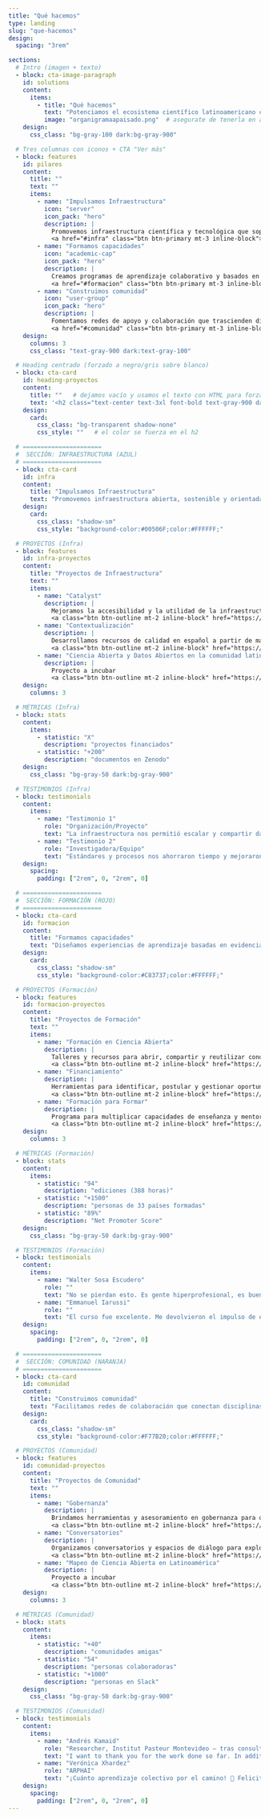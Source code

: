 ```yaml
---
title: "Qué hacemos"
type: landing
slug: "que-hacemos"
design:
  spacing: "3rem"

sections:
  # Intro (imagen + texto)
  - block: cta-image-paragraph
    id: solutions
    content:
      items:
        - title: "Qué hacemos"
          text: "Potenciamos el ecosistema científico latinoamericano con infraestructura, formación y comunidad."
          image: "organigramaapaisado.png"  # asegurate de tenerla en assets/media/
    design:
      css_class: "bg-gray-100 dark:bg-gray-900"

  # Tres columnas con iconos + CTA "Ver más"
  - block: features
    id: pilares
    content:
      title: ""
      text: ""
      items:
        - name: "Impulsamos Infraestructura"
          icon: "server"
          icon_pack: "hero"
          description: |
            Promovemos infraestructura científica y tecnológica que soporta la producción, gestión y reutilización de conocimiento.  
            <a href="#infra" class="btn btn-primary mt-3 inline-block">Ver más</a>
        - name: "Formamos capacidades"
          icon: "academic-cap"
          icon_pack: "hero"
          description: |
            Creamos programas de aprendizaje colaborativo y basados en evidencia, que convierten conocimientos en acción, impulsando una investigación más abierta, eficiente y sostenible.  
            <a href="#formacion" class="btn btn-primary mt-3 inline-block">Ver más</a>
        - name: "Construimos comunidad"
          icon: "user-group"
          icon_pack: "hero"
          description: |
            Fomentamos redes de apoyo y colaboración que trascienden disciplinas, instituciones y países, para crecer y potenciar la ciencia desde América Latina hacia el mundo.  
            <a href="#comunidad" class="btn btn-primary mt-3 inline-block">Ver más</a>
    design:
      columns: 3
      css_class: "text-gray-900 dark:text-gray-100"

  # Heading centrado (forzado a negro/gris sobre blanco)
  - block: cta-card
    id: heading-proyectos
    content:
      title: ""   # dejamos vacío y usamos el texto con HTML para forzar color
      text: '<h2 class="text-center text-3xl font-bold text-gray-900 dark:text-gray-100">Conocé nuestros proyectos</h2>'
    design:
      card:
        css_class: "bg-transparent shadow-none"
        css_style: ""   # el color se fuerza en el h2

  # ======================
  #  SECCIÓN: INFRAESTRUCTURA (AZUL)
  # ======================
  - block: cta-card
    id: infra
    content:
      title: "Impulsamos Infraestructura"
      text: "Promovemos infraestructura abierta, sostenible y orientada al reuso, para acelerar la producción y circulación del conocimiento."
    design:
      card:
        css_class: "shadow-sm"
        css_style: "background-color:#00506F;color:#FFFFFF;"

  # PROYECTOS (Infra)
  - block: features
    id: infra-proyectos
    content:
      title: "Proyectos de Infraestructura"
      text: ""
      items:
        - name: "Catalyst"
          description: |
            Mejoramos la accesibilidad y la utilidad de la infraestructura en la nube para comunidades globales.
            <a class="btn btn-outline mt-2 inline-block" href="https://julianbuede.github.io/blog/second-brain/">Ver más</a>
        - name: "Contextualización"
          description: |
            Desarrollamos recursos de calidad en español a partir de material originalmente publicado en otro idioma.
            <a class="btn btn-outline mt-2 inline-block" href="https://julianbuede.github.io/blog/second-brain/">Ver más</a>
        - name: "Ciencia Abierta y Datos Abiertos en la comunidad latinoamericana de bioimagen"
          description: |
            Proyecto a incubar
            <a class="btn btn-outline mt-2 inline-block" href="https://julianbuede.github.io/blog/second-brain/">Ver más</a>
    design:
      columns: 3

  # MÉTRICAS (Infra)
  - block: stats
    content:
      items:
        - statistic: "X"
          description: "proyectos financiados"
        - statistic: "+200"
          description: "documentos en Zenodo"
    design:
      css_class: "bg-gray-50 dark:bg-gray-900"

  # TESTIMONIOS (Infra)
  - block: testimonials
    content:
      items:
        - name: "Testimonio 1"
          role: "Organización/Proyecto"
          text: "La infraestructura nos permitió escalar y compartir datos de forma abierta."
        - name: "Testimonio 2"
          role: "Investigadora/Equipo"
          text: "Estándares y procesos nos ahorraron tiempo y mejoraron la calidad."
    design:
      spacing:
        padding: ["2rem", 0, "2rem", 0]

  # ======================
  #  SECCIÓN: FORMACIÓN (ROJO)
  # ======================
  - block: cta-card
    id: formacion
    content:
      title: "Formamos capacidades"
      text: "Diseñamos experiencias de aprendizaje basadas en evidencia, centradas en la práctica y con foco en el impacto."
    design:
      card:
        css_class: "shadow-sm"
        css_style: "background-color:#C83737;color:#FFFFFF;"

  # PROYECTOS (Formación)
  - block: features
    id: formacion-proyectos
    content:
      title: "Proyectos de Formación"
      text: ""
      items:
        - name: "Formación en Ciencia Abierta"
          description: |
            Talleres y recursos para abrir, compartir y reutilizar conocimiento.
            <a class="btn btn-outline mt-2 inline-block" href="https://julianbuede.github.io/blog/second-brain/">Ver más</a>
        - name: "Financiamiento"
          description: |
            Herramientas para identificar, postular y gestionar oportunidades.
            <a class="btn btn-outline mt-2 inline-block" href="https://julianbuede.github.io/blog/second-brain/">Ver más</a>
        - name: "Formación para Formar"
          description: |
            Programa para multiplicar capacidades de enseñanza y mentoría.
            <a class="btn btn-outline mt-2 inline-block" href="https://julianbuede.github.io/blog/second-brain/">Ver más</a>
    design:
      columns: 3

  # MÉTRICAS (Formación)
  - block: stats
    content:
      items:
        - statistic: "94"
          description: "ediciones (388 horas)"
        - statistic: "+1500"
          description: "personas de 33 países formadas"
        - statistic: "89%"
          description: "Net Promoter Score"
    design:
      css_class: "bg-gray-50 dark:bg-gray-900"

  # TESTIMONIOS (Formación)
  - block: testimonials
    content:
      items:
        - name: "Walter Sosa Escudero"
          role: ""
          text: "No se pierdan esto. Es gente hiperprofesional, es buenísimo el trabajo que hacen."
        - name: "Emmanuel Iarussi"
          role: ""
          text: "El curso fue excelente. Me devolvieron el impulso de enseñar. Enseñar en línea puede ser mucho más humano de lo que podría haber imaginado."
    design:
      spacing:
        padding: ["2rem", 0, "2rem", 0]

  # ======================
  #  SECCIÓN: COMUNIDAD (NARANJA)
  # ======================
  - block: cta-card
    id: comunidad
    content:
      title: "Construimos comunidad"
      text: "Facilitamos redes de colaboración que conectan disciplinas, instituciones y países, desde y para América Latina."
    design:
      card:
        css_class: "shadow-sm"
        css_style: "background-color:#F77B20;color:#FFFFFF;"

  # PROYECTOS (Comunidad)
  - block: features
    id: comunidad-proyectos
    content:
      title: "Proyectos de Comunidad"
      text: ""
      items:
        - name: "Gobernanza"
          description: |
            Brindamos herramientas y asesoramiento en gobernanza para que personas y organizaciones logren mayor impacto y eficiencia.
            <a class="btn btn-outline mt-2 inline-block" href="https://julianbuede.github.io/blog/second-brain/">Ver más</a>
        - name: "Conversatorios"
          description: |
            Organizamos conversatorios y espacios de diálogo para explorar, aprender y compartir conocimiento. Fomentamos la participación y el intercambio de experiencias para fortalecer redes de colaboración y el conocimiento compartido.
            <a class="btn btn-outline mt-2 inline-block" href="https://julianbuede.github.io/blog/second-brain/">Ver más</a>
        - name: "Mapeo de Ciencia Abierta en Latinoamérica"
          description: |
            Proyecto a incubar
            <a class="btn btn-outline mt-2 inline-block" href="https://julianbuede.github.io/blog/second-brain/">Ver más</a>
    design:
      columns: 3

  # MÉTRICAS (Comunidad)
  - block: stats
    content:
      items:
        - statistic: "+40"
          description: "comunidades amigas"
        - statistic: "54"
          description: "personas colaboradoras"
        - statistic: "+1000"
          description: "personas en Slack"
    design:
      css_class: "bg-gray-50 dark:bg-gray-900"

  # TESTIMONIOS (Comunidad)
  - block: testimonials
    content:
      items:
        - name: "Andrés Kamaid"
          role: "Researcher, Institut Pasteur Montevideo — tras consultoría para Latin American Bioimaging"
          text: "I want to thank you for the work done so far. In addition to your conceptual and practical contributions, which have enabled us to make significant progress, your warmth and kindness have made this process truly enjoyable. I will miss our meetings."
        - name: "Verónica Xhardez"
          role: "ARPHAI"
          text: "¡Cuánto aprendizaje colectivo por el camino! 🍎 Felicitaciones y gracias por ser un ámbito de coproducción, interdisciplina y cuidado mutuo."
    design:
      spacing:
        padding: ["2rem", 0, "2rem", 0]
---
```


